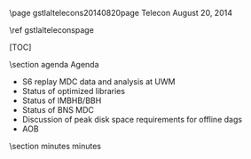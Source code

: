 \page gstlaltelecons20140820page Telecon August 20, 2014

\ref gstlalteleconspage

[TOC]

\section agenda Agenda

- S6 replay MDC data and analysis at UWM
- Status of optimized libraries
- Status of IMBHB/BBH
- Status of BNS MDC
- Discussion of peak disk space requirements for offline dags
- AOB

\section minutes minutes

